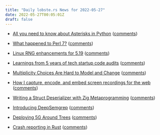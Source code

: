 ```yaml
---
title: "Daily lobste.rs News for 2022-05-27"
date: 2022-05-27T00:05:01Z
draft: false
---
```






- [All you need to know about Asterisks in Python](https://bas.codes/posts/python-asterisks)
  ([comments](https://lobste.rs/s/6httkk/all_you_need_know_about_asterisks_python))



- [What happened to Perl 7?](http://blogs.perl.org/users/perl_steering_council/2022/05/what-happened-to-perl-7.html)
  ([comments](https://lobste.rs/s/7rjjw8/what_happened_perl_7))



- [Linux RNG enhancements for 5.19](https://twitter.com/EdgeSecurity/status/1528494394604761094)
  ([comments](https://lobste.rs/s/zp2q5j/linux_rng_enhancements_for_5_19))



- [Learnings from 5 years of tech startup code audits](https://kenkantzer.com/learnings-from-5-years-of-tech-startup-code-audits/)
  ([comments](https://lobste.rs/s/wyqcev/learnings_from_5_years_tech_startup_code))



- [Multiplicity Choices Are Hard to Model and Change](https://tratt.net/laurie/blog/2022/multiplicity_choices_are_hard_to_model_and_change.html)
  ([comments](https://lobste.rs/s/xen8yb/multiplicity_choices_are_hard_model))



- [How I capture, encode, and embed screen recordings for the web](https://mmazzarolo.com/blog/2022-05-25-how-i-capture-encode-and-embed-videos/)
  ([comments](https://lobste.rs/s/9bfeez/how_i_capture_encode_embed_screen))



- [Writing a Struct Deserializer with Zig Metaprogramming](https://nathancraddock.com/blog/2022/deserialization-with-zig-metaprogramming/)
  ([comments](https://lobste.rs/s/dv2qev/writing_struct_deserializer_with_zig))



- [Introducing DeepSemgrep](https://r2c.dev/blog/2022/introducing-deepSemgrep/)
  ([comments](https://lobste.rs/s/jw42pc/introducing_deepsemgrep))



- [Deploying 5G Around Trees](https://tech.marksblogg.com/tree-heights-open5g.html)
  ([comments](https://lobste.rs/s/83m4yt/deploying_5g_around_trees))



- [Crash reporting in Rust](https://jake-shadle.github.io/crash-reporting/)
  ([comments](https://lobste.rs/s/lgevum/crash_reporting_rust))


